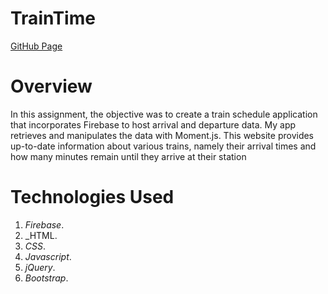 # TrainTime

[GitHub Page](https://asalinas9.github.io/TrainTime/)


# Overview

In this assignment, the objective was to create a train schedule application that incorporates Firebase to host arrival and departure data. My app retrieves and manipulates the data with Moment.js. This website provides up-to-date information about various trains, namely their arrival times and how many minutes remain until they arrive at their station

# Technologies Used

1. _Firebase_. 
2. _HTML.
3. _CSS_.
4. _Javascript_.
5. _jQuery_.
6. _Bootstrap_.
